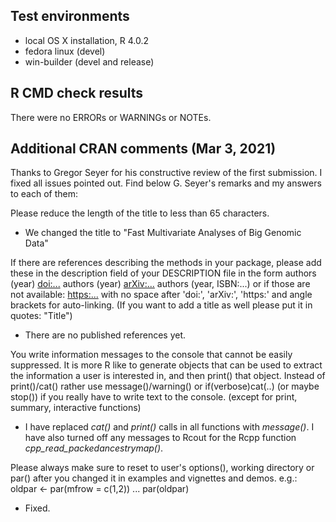 ## Test environments
* local OS X installation, R 4.0.2
* fedora linux (devel)
* win-builder (devel and release)

## R CMD check results
There were no ERRORs or WARNINGs or NOTEs. 

## Additional CRAN comments (Mar 3, 2021)
Thanks to Gregor Seyer for his constructive review of the first submission. I fixed all issues pointed out. Find below G. Seyer's remarks and my answers to each of them:

Please reduce the length of the title to less than 65 characters.

* We changed the title to "Fast Multivariate Analyses of Big Genomic Data"

If there are references describing the methods in your package, please
add these in the description field of your DESCRIPTION file in the form
authors (year) <doi:...>
authors (year) <arXiv:...>
authors (year, ISBN:...)
or if those are not available: <https:...>
with no space after 'doi:', 'arXiv:', 'https:' and angle brackets for
auto-linking.
(If you want to add a title as well please put it in quotes: "Title")

* There are no published references yet.

You write information messages to the console that cannot be easily
suppressed.
It is more R like to generate objects that can be used to extract the
information a user is interested in, and then print() that object.
Instead of print()/cat() rather use message()/warning()  or
if(verbose)cat(..) (or maybe stop()) if you really have to write text to
the console.
(except for print, summary, interactive functions)

* I have replaced *cat()* and *print()* calls in all functions with *message()*. I have also turned off any messages to Rcout for the Rcpp function *cpp_read_packedancestrymap()*.

Please always make sure to reset to user's options(), working directory
or par() after you changed it in examples and vignettes and demos.
e.g.:
oldpar <- par(mfrow = c(1,2))
...
par(oldpar)

* Fixed.
